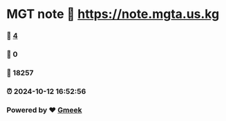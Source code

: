 # MGT note :link: https://note.mgta.us.kg 
### :page_facing_up: [4](https://note.mgta.us.kg/tag.html) 
### :speech_balloon: 0 
### :hibiscus: 18257 
### :alarm_clock: 2024-10-12 16:52:56 
### Powered by :heart: [Gmeek](https://github.com/Meekdai/Gmeek)
